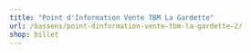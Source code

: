 ```yaml
---
title: "Point d'Information Vente TBM La Gardette"
url: /bassens/point-dinformation-vente-tbm-la-gardette-2/
shop: billet
---
```

